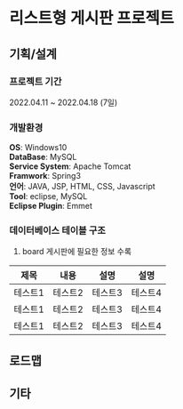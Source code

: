 # 리스트형 게시판 프로젝트
## 기획/설계
### 프로젝트 기간
2022.04.11 ~ 2022.04.18 (7일)
### 개발환경
**OS**: Windows10  
**DataBase**: MySQL  
**Service System**: Apache Tomcat  
**Framwork**: Spring3  
**언어**: JAVA, JSP, HTML, CSS, Javascript  
**Tool**: eclipse, MySQL  
**Eclipse Plugin**: Emmet  
### 데이터베이스 테이블 구조
1. board 게시판에 필요한 정보 수록  

|제목|내용|설명|설명|
|------|---|---|---|
|테스트1|테스트2|테스트3|테스트4|
|테스트1|테스트2|테스트3|테스트4|
|테스트1|테스트2|테스트3|테스트4|

## 로드맵

## 기타
